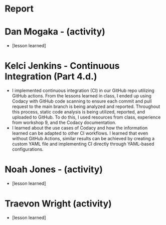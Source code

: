 # Report

# Dan Mogaka - (activity)
- [lesson learned]
# Kelci Jenkins - Continuous Integration (Part 4.d.)
- I implemented continuous integration (CI) in our GitHub repo utilizing GitHub actions. From the lessons learned in class, I ended up using Codacy with GitHub code scanning to ensure each commit and pull request to the main branch is being analyzed and reported. Throughout this process, static code analysis is being utilized, reported, and uploaded to GitHub. To do this, I used resources from class, experience from workshop 9, and the Codacy documentation.
- I learned about the use cases of Codacy and how the information learned can be adapted to other CI workflows. I learned that even without GitHub Actions, similar results can be achieved by creating a custom YAML file and implementing CI directly through YAML-based configurations.
# Noah Jones - (activity)
- [lesson learned]
# Traevon Wright (activity)
- [lesson learned]
